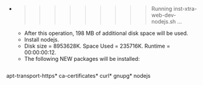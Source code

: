 * >>>>>>>>> Running inst-xtra-web-dev-nodejs.sh ...
  * After this operation, 198 MB of additional disk space will be used.
  * Install nodejs.
  * Disk size = 8953628K. Space Used = 235716K. Runtime = 00:00:00:12.
  * The following NEW packages will be installed:
  ```bash
apt-transport-https* ca-certificates* curl* gnupg* nodejs
  ```
